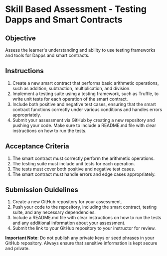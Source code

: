 # Skill Based Assessment - Testing Dapps and Smart Contracts

## Objective

Assess the learner's understanding and ability to use testing frameworks and tools for Dapps and smart contracts.

## Instructions

1. Create a new smart contract that performs basic arithmetic operations, such as addition, subtraction, multiplication, and division.
2. Implement a testing suite using a testing framework, such as Truffle, to write unit tests for each operation of the smart contract.
3. Include both positive and negative test cases, ensuring that the smart contract functions correctly under various conditions and handles errors appropriately.
4. Submit your assessment via GitHub by creating a new repository and pushing your code. Make sure to include a README.md file with clear instructions on how to run the tests.

## Acceptance Criteria

1. The smart contract must correctly perform the arithmetic operations.
2. The testing suite must include unit tests for each operation.
3. The tests must cover both positive and negative test cases.
4. The smart contract must handle errors and edge cases appropriately.

## Submission Guidelines

1. Create a new GitHub repository for your assessment.
2. Push your code to the repository, including the smart contract, testing suite, and any necessary dependencies.
3. Include a README.md file with clear instructions on how to run the tests and any additional information about your assessment.
4. Submit the link to your GitHub repository to your instructor for review.

**Important Note**: Do not publish any private keys or seed phrases in your GitHub repository. Always ensure that sensitive information is kept secure and private.
